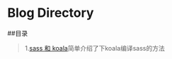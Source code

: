 # Blog Directory
##目录
>1.[sass 和 koala](https://github.com/Huaxi100FE/Blog/blob/nancy/sass%20%E5%92%8C%20koala)简单介绍了下koala编译sass的方法
